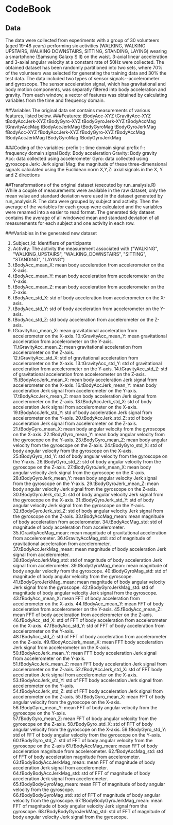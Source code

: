 # CodeBook
## Data
The data were collected from experiments with a group of 30 volunteers (aged 19-48 years) performing six activities (WALKING, WALKING UPSTAIRS, WALKING DOWNSTAIRS, SITTING, STANDING, LAYING) wearing a smartphone (Samsung Galaxy S II) on the waist. 3-axial linear acceleration and 3-axial angular velocity at a constant rate of 50Hz were collected. The obtained dataset has been randomly partitioned into two sets, where 70% of the volunteers was selected for generating the training data and 30% the test data. 
The data included two types of sensor signals--accelerometer and gyroscope. The sensor acceleration signal, which has gravitational and body motion components, was separatly filtered into body acceleration and gravity. From each window, a vector of features was obtained by calculating variables from the time and frequency domain.  

##Variables
The original data set contains measurements of various features, listed below. 
###Features:
  tBodyAcc-XYZ
  tGravityAcc-XYZ
  tBodyAccJerk-XYZ
  tBodyGyro-XYZ
  tBodyGyroJerk-XYZ
  tBodyAccMag
  tGravityAccMag
  tBodyAccJerkMag
  tBodyGyroMag
  tBodyGyroJerkMag
  fBodyAcc-XYZ
  fBodyAccJerk-XYZ
  fBodyGyro-XYZ
  fBodyAccMag
  fBodyAccJerkMag
  fBodyGyroMag
  fBodyGyroJerkMag

###Coding of the variables:
  prefix t-: time domain signal
  prefix f-: frequency domain signal
  Body: Body acceleration
  Gravity: Body gravity
  Acc: data collected using accelerometer 
  Gyro: data collected using gyroscope 
  Jerk: Jerk signal
  Mag: the magnitude of these three-dimensional signals calculated using the Euclidean norm
  X,Y,Z: axial signals in the X, Y and Z directions
  
##Transformations of the original dataset (executed by run_analysis.R)
While a couple of measurements were available in the raw dataset, only the mean value and standard deviation were used in the dataset generated by run_analysis.R. The data were grouped by subject and activity. Then the average of the variables for each group were calculated and the variables were renamed into a easier to read format.
The generated tidy dataset contains the average of all windowed mean and standard deviation of all measurements for each subject and one activity in each row.

###Variables in the generated new dataset 
1. Subject_id: Identifiers of participants
2. Activity: The activity the measurement associated with ("WALKING", "WALKING_UPSTAIRS", "WALKING_DOWNSTAIRS", "SITTING", "STANDING", "LAYING")
3. tBodyAcc_mean_X: mean body acceleration from accelerometer on the X-axis.               
4. tBodyAcc_mean_Y: mean body acceleration from accelerometer on the Y-axis.              
5. tBodyAcc_mean_Z: mean body acceleration from accelerometer on the Z-axis. 
6. tBodyAcc_std_X: std of body acceleration from accelerometer on the X-axis.
7. tBodyAcc_std_Y: std of body acceleration from accelerometer on the Y-axis.
8. tBodyAcc_std_Z: std body acceleration from accelerometer on the Z-axis.                
9. tGravityAcc_mean_X: mean gravitational acceleration from accelerometer on the X-axis.
10.tGravityAcc_mean_Y: mean gravitational acceleration from accelerometer on the Y-axis.            
11.tGravityAcc_mean_Z: mean gravitational acceleration from accelerometer on the Z-axis.           
12.tGravityAcc_std_X: std of gravitational acceleration from accelerometer on the X-axis.
13.tGravityAcc_std_Y: std of gravitational acceleration from accelerometer on the Y-axis.
14.tGravityAcc_std_Z: std of gravitational acceleration from accelerometer on the Z-axis.
15.tBodyAccJerk_mean_X: mean body acceleration Jerk signal from accelerometer on the X-axis.
16.tBodyAccJerk_mean_Y: mean body acceleration Jerk signal from accelerometer on the Y-axis.
17.tBodyAccJerk_mean_Z: mean body acceleration Jerk signal from accelerometer on the Z-axis.
18.tBodyAccJerk_std_X: std of body acceleration Jerk signal from accelerometer on the X-axis.
19.tBodyAccJerk_std_Y: std of body acceleration Jerk signal from accelerometer on the Y-axis.
20.tBodyAccJerk_std_Z: std of body acceleration Jerk signal from accelerometer on the Z-axis.
21.tBodyGyro_mean_X: mean body angular velocity from the gyroscope on the X-axis.
22.tBodyGyro_mean_Y: mean body angular velocity from the gyroscope on the Y-axis.
23.tBodyGyro_mean_Z: mean body angular velocity from the gyroscope on the Z-axis.
24.tBodyGyro_std_X: std of body angular velocity from the gyroscope on the X-axis.
25.tBodyGyro_std_Y: std of body angular velocity from the gyroscope on the Y-axis.
26.tBodyGyro_std_Z: std of body angular velocity from the gyroscope on the Z-axis.
27.tBodyGyroJerk_mean_X: mean body angular velocity Jerk signal from the gyroscope on the X-axis.
28.tBodyGyroJerk_mean_Y: mean body angular velocity Jerk signal from the gyroscope on the Y-axis.
29.tBodyGyroJerk_mean_Z: mean body angular velocity Jerk signal from the gyroscope on the Z-axis.
30.tBodyGyroJerk_std_X: std of body angular velocity Jerk signal from the gyroscope on the X-axis.
31.tBodyGyroJerk_std_Y: std of body angular velocity Jerk signal from the gyroscope on the Y-axis.
32.tBodyGyroJerk_std_Z: std of body angular velocity Jerk signal from the gyroscope on the Z-axis.
33.tBodyAccMag_mean: mean magnitude of body acceleration from accelerometer.
34.tBodyAccMag_std: std of magnitude of body acceleration from accelerometer.
35.tGravityAccMag_mean: mean magnitude of gravitational acceleration from accelerometer.
36.tGravityAccMag_std: std of magnitude of gravitational acceleration from accelerometer.
37.tBodyAccJerkMag_mean: mean magnitude of body acceleration Jerk signal from accelerometer.        
38.tBodyAccJerkMag_std: std of magnitude of body acceleration Jerk signal from accelerometer. 
39.tBodyGyroMag_mean: mean magnitude of body angular velocity from the gyroscope.
40.tBodyGyroMag_std: std of magnitude of body angular velocity from the gyroscope.
41.tBodyGyroJerkMag_mean: mean magnitude of body angular velocity Jerk signal from the gyroscope.
42.tBodyGyroJerkMag_std: std of magnitude of body angular velocity Jerk signal from the gyroscope.
43.fBodyAcc_mean_X: mean FFT of body acceleration from accelerometer on the X-axis.
44.fBodyAcc_mean_Y: mean FFT of body acceleration from accelerometer on the Y-axis.
45.fBodyAcc_mean_Z: mean FFT of body acceleration from accelerometer on the Z-axis.              46.fBodyAcc_std_X: std of FFT of body acceleration from accelerometer on the X-axis.
47.fBodyAcc_std_Y: std of FFT of body acceleration from accelerometer on the Y-axis.         
48.fBodyAcc_std_Z: std of FFT of body acceleration from accelerometer on the Z-axis.
49.fBodyAccJerk_mean_X: mean FFT body acceleration Jerk signal from accelerometer on the X-axis.
50.fBodyAccJerk_mean_Y: mean FFT body acceleration Jerk signal from accelerometer on the Y-axis.     
51.fBodyAccJerk_mean_Z: mean FFT body acceleration Jerk signal from accelerometer on the Z-axis.
52.fBodyAccJerk_std_X: std of FFT body acceleration Jerk signal from accelerometer on the X-axis.
53.fBodyAccJerk_std_Y: std of FFT body acceleration Jerk signal from accelerometer on the Y-axis.     
54.fBodyAccJerk_std_Z: std of FFT body acceleration Jerk signal from accelerometer on the Z-axis.
55.fBodyGyro_mean_X: mean FFT of body angular velocity from the gyroscope on the X-axis.
56.fBodyGyro_mean_Y: mean FFT of body angular velocity from the gyroscope on the Y-axis.       
57.fBodyGyro_mean_Z: mean FFT of body angular velocity from the gyroscope on the Z-axis.
58.fBodyGyro_std_X: std of FFT of body angular velocity from the gyroscope on the X-axis.
59.fBodyGyro_std_Y: std of FFT of body angular velocity from the gyroscope on the Y-axis.          
60.fBodyGyro_std_Z: std of FFT of body angular velocity from the gyroscope on the Z-axis
61.fBodyAccMag_mean: mean FFT of body acceleration magnitude from accelerometer.
62.fBodyAccMag_std: std of FFT of body acceleration magnitude from accelerometer.           
63.fBodyBodyAccJerkMag_mean: mean FFT of magnitude of body acceleration Jerk signal from accelerometer.
64.fBodyBodyAccJerkMag_std: std of FFT of magnitude of body acceleration Jerk signal from accelerometer.
65.fBodyBodyGyroMag_mean: mean FFT of magnitude of body angular velocity from the gyroscope.   
66.fBodyBodyGyroMag_std: std of FFT of magnitude of body angular velocity from the gyroscope. 
67.fBodyBodyGyroJerkMag_mean: mean FFT of magnitude of body angular velocity Jerk signal from the gyroscope.
68.fBodyBodyGyroJerkMag_std: std of FFT of magnitude of body angular velocity Jerk signal from the gyroscope.